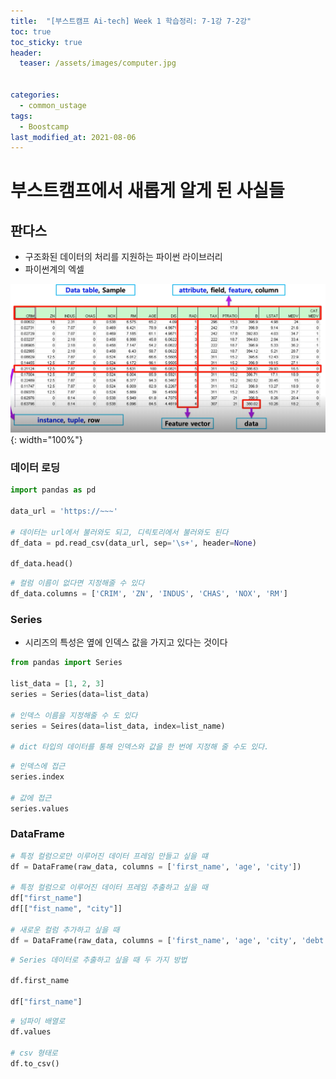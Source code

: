 ```yaml
---
title:  "[부스트캠프 Ai-tech] Week 1 학습정리: 7-1강 7-2강"
toc: true
toc_sticky: true
header:
  teaser: /assets/images/computer.jpg


categories:
  - common_ustage
tags:
  - Boostcamp
last_modified_at: 2021-08-06
---
```

# 부스트캠프에서 새롭게 알게 된 사실들

## 판다스

- 구조화된 데이터의 처리를 지원하는 파이썬 라이브러리
- 파이썬계의 엑셀

![](/assets/images/pandas_4.png){: width="100%"}  

### 데이터 로딩

```python
import pandas as pd

data_url = 'https://~~~'

# 데이터는 url에서 불러와도 되고, 디릭토리에서 불러와도 된다
df_data = pd.read_csv(data_url, sep='\s+', header=None)

df_data.head()
```

```python
# 컬럼 이름이 없다면 지정해줄 수 있다
df_data.columns = ['CRIM', 'ZN', 'INDUS', 'CHAS', 'NOX', 'RM']
```

### Series

- 시리즈의 특성은 옆에 인덱스 값을 가지고 있다는 것이다

```python
from pandas import Series

list_data = [1, 2, 3]
series = Series(data=list_data)

# 인덱스 이름을 지정해줄 수 도 있다
series = Seires(data=list_data, index=list_name)

# dict 타입의 데이터를 통해 인덱스와 값을 한 번에 지정해 줄 수도 있다.
```

```python
# 인덱스에 접근
series.index

# 값에 접근
series.values
```
### DataFrame

```python
# 특정 컬럼으로만 이루어진 데이터 프레임 만들고 싶을 떄
df = DataFrame(raw_data, columns = ['first_name', 'age', 'city'])

# 특정 컬럼으로 이루어진 데이터 프레임 추출하고 싶을 때
df["first_name"]
df[["fist_name", "city"]]

# 새로운 컬럼 추가하고 싶을 때
df = DataFrame(raw_data, columns = ['first_name', 'age', 'city', 'debt'])
```

```python
# Series 데이터로 추출하고 싶을 때 두 가지 방법

df.first_name

df["first_name"]
```

```python
# 넘파이 배열로
df.values

# csv 형태로
df.to_csv()
```